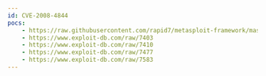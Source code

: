 ```yaml
---
id: CVE-2008-4844
pocs:
    - https://raw.githubusercontent.com/rapid7/metasploit-framework/master/modules/exploits/windows/browser/ms08_078_xml_corruption.rb
    - https://www.exploit-db.com/raw/7403
    - https://www.exploit-db.com/raw/7410
    - https://www.exploit-db.com/raw/7477
    - https://www.exploit-db.com/raw/7583
---
```

